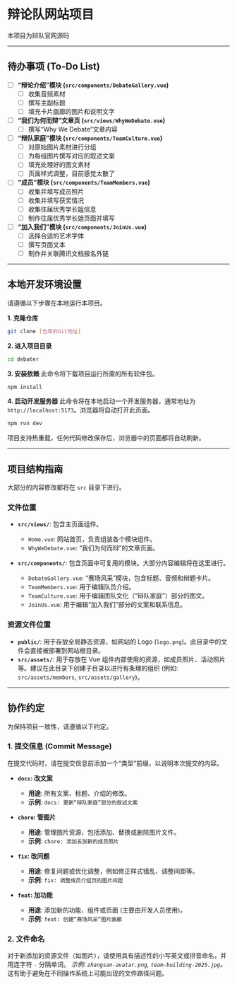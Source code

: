 # 辩论队网站项目

本项目为辩队官网源码

---

## 待办事项 (To-Do List)

- [ ] **“辩论介绍”模块 (`src/components/DebateGallery.vue`)**
    - [ ] 收集音频素材
    - [ ] 撰写主副标题
    - [ ] 填充卡片画廊的图片和说明文字

- [ ] **“我们为何而辩”文章页 (`src/views/WhyWeDebate.vue`)**
    - [ ] 撰写“Why We Debate”文章内容

- [ ] **“辩队家庭”模块 (`src/components/TeamCulture.vue`)**
    - [ ] 对原始图片素材进行分组
    - [ ] 为每组图片撰写对应的叙述文案
    - [ ] 填充处理好的图文素材
    - [ ] 页面样式调整，目前感觉太散了

- [ ] **“成员”模块 (`src/components/TeamMembers.vue`)**
    - [ ] 收集并填写成员照片
    - [ ] 收集并填写获奖情况
    - [ ] 收集往届优秀学长姐信息
    - [ ] 制作往届优秀学长姐页面并填写

- [ ] **“加入我们”模块 (`src/components/JoinUs.vue`)**
    - [ ] 选择合适的艺术字体
    - [ ] 撰写页面文本
    - [ ] 制作并关联腾讯文档报名外链

---

## 本地开发环境设置

请遵循以下步骤在本地运行本项目。

**1. 克隆仓库**
```bash
git clone [仓库的Git地址]
```

**2. 进入项目目录**
```bash
cd debater
```

**3. 安装依赖**
此命令将下载项目运行所需的所有软件包。
```bash
npm install
```

**4. 启动开发服务器**
此命令将在本地启动一个开发服务器，通常地址为 `http://localhost:5173`。浏览器将自动打开此页面。
```bash
npm run dev
```
项目支持热重载，任何代码修改保存后，浏览器中的页面都将自动刷新。

---

## 项目结构指南

大部分的内容修改都将在 `src` 目录下进行。

### 文件位置

- **`src/views/`**: 包含主页面组件。
  - `Home.vue`: 网站首页，负责组装各个模块组件。
  - `WhyWeDebate.vue`: “我们为何而辩”的文章页面。

- **`src/components/`**: 包含页面中可复用的模块。大部分内容编辑将在这里进行。
  - `DebateGallery.vue`: “赛场风采”模块，包含标题、音频和辩题卡片。
  - `TeamMembers.vue`: 用于编辑队员介绍。
  - `TeamCulture.vue`: 用于编辑团队文化（“辩队家庭”）部分的图文。
  - `JoinUs.vue`: 用于编辑“加入我们”部分的文案和联系信息。

### 资源文件位置

- **`public/`**: 用于存放全局静态资源，如网站的 Logo (`logo.png`)。此目录中的文件会直接被部署到网站根目录。
- **`src/assets/`**: 用于存放在 Vue 组件内部使用的资源，如成员照片、活动照片等。建议在此目录下创建子目录以进行有条理的组织 (例如: `src/assets/members`, `src/assets/gallery`)。

---

## 协作约定

为保持项目一致性，请遵循以下约定。

### 1. 提交信息 (Commit Message)

在提交代码时，请在提交信息前添加一个“类型”前缀，以说明本次提交的内容。

- **`docs`: 改文案**
  - **用途**: 所有文案、标题、介绍的修改。
  - **示例**: `docs: 更新“辩队家庭”部分的叙述文案`

- **`chore`: 管图片**
  - **用途**: 管理图片资源，包括添加、替换或删除图片文件。
  - **示例**: `chore: 添加五张新的成员照片`

- **`fix`: 改问题**
  - **用途**: 修复问题或优化调整，例如修正样式错乱、调整间距等。
  - **示例**: `fix: 调整成员介绍页的图片间距`

- **`feat`: 加功能**
  - **用途**: 添加新的功能、组件或页面 (主要由开发人员使用)。
  - **示例**: `feat: 创建“赛场风采”图片画廊`

### 2. 文件命名

对于新添加的资源文件（如图片），请使用具有描述性的小写英文或拼音命名，并用连字符 `-` 分隔单词。
*示例: `zhangsan-avatar.png`, `team-building-2025.jpg`。*
这有助于避免在不同操作系统上可能出现的文件路径问题。
